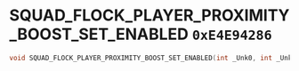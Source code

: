 # SQUAD_FLOCK_PLAYER_PROXIMITY_BOOST_SET_ENABLED `0xE4E94286`

```cpp
void SQUAD_FLOCK_PLAYER_PROXIMITY_BOOST_SET_ENABLED(int _Unk0, int _Unk1, int _Unk2);
```